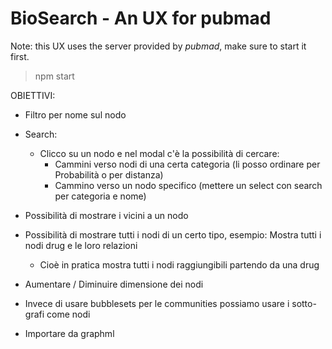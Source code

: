 # BioSearch - An UX for pubmad

Note: this UX uses the server provided by *pubmad*, make sure to start it first.

> npm start

OBIETTIVI:

- Filtro per nome sul nodo

- Search:
    - Clicco su un nodo e nel modal c'è la possibilità di cercare:
        - Cammini verso nodi di una certa categoria (li posso ordinare per Probabilità
           o per distanza)
        - Cammino verso un nodo specifico (mettere un select con search per categoria e nome)



- Possibilità di mostrare i vicini a un nodo

- Possibilità di mostrare tutti i nodi di un certo tipo, esempio: Mostra tutti i nodi drug e le loro relazioni
    - Cioè in pratica mostra tutti i nodi raggiungibili partendo da una drug

- Aumentare / Diminuire dimensione dei nodi

- Invece di usare bubblesets per le communities possiamo usare i sotto-grafi come nodi

- Importare da graphml